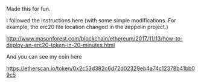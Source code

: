 Made this for fun.

I followed the instructions here (with some simple modifications.
For example, the erc20 file location changed in the zeppelin project.)

http://www.masonforest.com/blockchain/ethereum/2017/11/13/how-to-deploy-an-erc20-token-in-20-minutes.html

And you can see my coin here

https://etherscan.io/token/0x2c53d382c6d72d02329eb4a74c12378b41bb09c5
